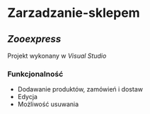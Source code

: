 # Zarzadzanie-sklepem
## **_Zooexpress_**

Projekt wykonany w *Visual Studio*

### Funkcjonalność
* Dodawanie produktów, zamówień i dostaw
* Edycja
* Możliwość usuwania
